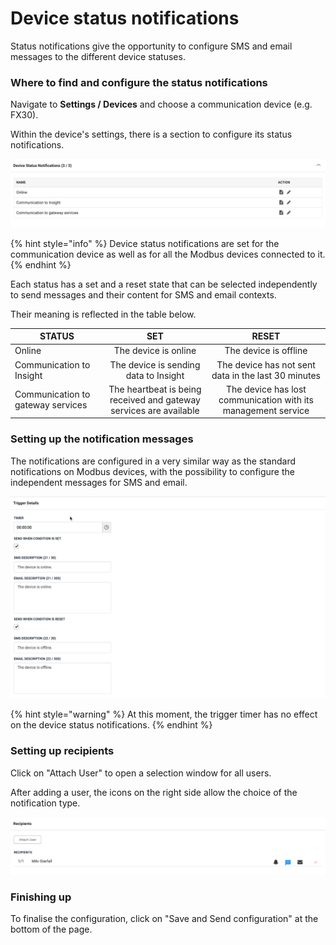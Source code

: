 # Device status notifications

Status notifications give the opportunity to configure SMS and email messages to the different device statuses.



### Where to find and configure the status notifications

Navigate to **Settings / Devices** and choose a communication device (e.g. FX30).

Within the device's settings, there is a section to configure its status notifications.

![The FX30 has three different device statuses available for notifications](<../../.gitbook/assets/image (65) (1).png>)

{% hint style="info" %}
 Device status notifications are set for the communication device as well as for all the Modbus devices connected to it.
{% endhint %}



Each status has a set and a reset state that can be selected independently to send messages and their content for SMS and email contexts.

Their meaning is reflected in the table below.

| STATUS                            |                                 SET                                |                             RESET                             |
| --------------------------------- | :----------------------------------------------------------------: | :-----------------------------------------------------------: |
| Online                            |                        The device is online                        |                     The device is offline                     |
| Communication to Insight          |                The device is sending data to Insight               |      The device has not sent data in the last 30 minutes      |
| Communication to gateway services | The heartbeat is being received and gateway services are available | The device has lost communication with its management service |



### Setting up the notification messages

The notifications are configured in a very similar way as the standard notifications on Modbus devices, with the possibility to configure the independent messages for SMS and email.

![The trigger detais section is where messages are defined](<../../.gitbook/assets/image (69) (1).png>)

{% hint style="warning" %}
At this moment, the trigger timer has no effect on the device status notifications.
{% endhint %}

### Setting up recipients

Click on "Attach User" to open a selection window for all users.

After adding a user, the icons on the right side allow the choice of the notification type.

![Miki Starfall will receive SMS notifications for all the device status messages.](<../../.gitbook/assets/image (70) (1).png>)



### Finishing up

To finalise the configuration, click on "Save and Send configuration" at the bottom of the page.

